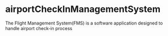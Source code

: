 # airportCheckInManagementSystem
The Flight Management System(FMS) is a software application designed to handle airport check-in process
